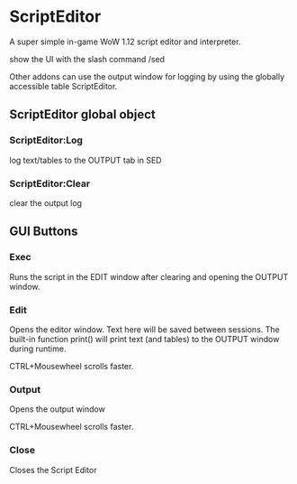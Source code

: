 # ScriptEditor
A super simple in-game WoW 1.12 script editor and interpreter.

show the UI with the slash command /sed

Other addons can use the output window for logging by using the globally accessible table ScriptEditor.

## ScriptEditor global object
### ScriptEditor:Log
log text/tables to the OUTPUT tab in SED
### ScriptEditor:Clear
clear the output log

## GUI Buttons
### Exec
Runs the script in the EDIT window after clearing and opening the OUTPUT window.
### Edit
Opens the editor window. Text here will be saved between sessions.
The built-in function print() will print text (and tables) to the OUTPUT window during runtime.

CTRL+Mousewheel scrolls faster.
### Output
Opens the output window

CTRL+Mousewheel scrolls faster.
### Close
Closes the Script Editor
